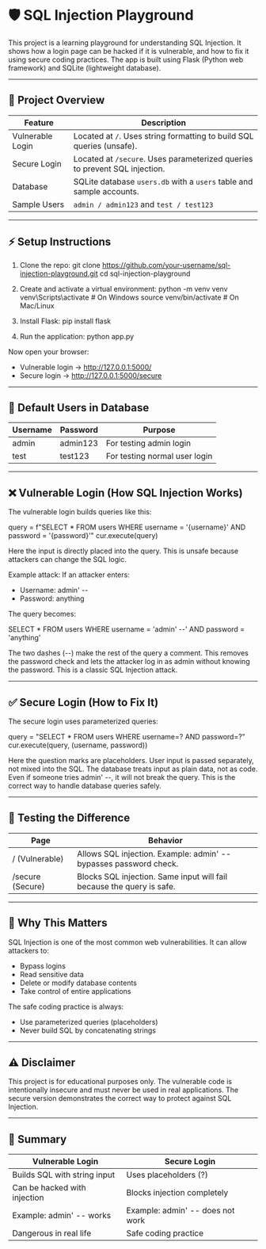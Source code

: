# 🛡️ SQL Injection Playground

This project is a learning playground for understanding SQL Injection. It shows how a login page can be hacked if it is vulnerable, and how to fix it using secure coding practices. The app is built using Flask (Python web framework) and SQLite (lightweight database).

---

## 📂 Project Overview

| Feature             | Description                                                                 |
|---------------------|-----------------------------------------------------------------------------|
| Vulnerable Login    | Located at `/`. Uses string formatting to build SQL queries (unsafe).       |
| Secure Login        | Located at `/secure`. Uses parameterized queries to prevent SQL injection.  |
| Database            | SQLite database `users.db` with a `users` table and sample accounts.        |
| Sample Users        | `admin / admin123` and `test / test123`                                     |

---

## ⚡ Setup Instructions

1. Clone the repo:
   git clone https://github.com/your-username/sql-injection-playground.git
   cd sql-injection-playground

2. Create and activate a virtual environment:
   python -m venv venv
   venv\Scripts\activate   # On Windows
   source venv/bin/activate # On Mac/Linux

3. Install Flask:
   pip install flask

4. Run the application:
   python app.py

Now open your browser:
- Vulnerable login → http://127.0.0.1:5000/
- Secure login → http://127.0.0.1:5000/secure

---

## 👤 Default Users in Database

| Username | Password  | Purpose                        |
|----------|-----------|--------------------------------|
| admin    | admin123  | For testing admin login        |
| test     | test123   | For testing normal user login  |

---

## ❌ Vulnerable Login (How SQL Injection Works)

The vulnerable login builds queries like this:

query = f"SELECT * FROM users WHERE username = '{username}' AND password = '{password}'"
cur.execute(query)

Here the input is directly placed into the query. This is unsafe because attackers can change the SQL logic.

Example attack:
If an attacker enters:
- Username: admin' --
- Password: anything

The query becomes:

SELECT * FROM users WHERE username = 'admin' --' AND password = 'anything'

The two dashes (--) make the rest of the query a comment. This removes the password check and lets the attacker log in as admin without knowing the password. This is a classic SQL Injection attack.

---

## ✅ Secure Login (How to Fix It)

The secure login uses parameterized queries:

query = "SELECT * FROM users WHERE username=? AND password=?"
cur.execute(query, (username, password))

Here the question marks are placeholders. User input is passed separately, not mixed into the SQL. The database treats input as plain data, not as code. Even if someone tries admin' --, it will not break the query. This is the correct way to handle database queries safely.

---

## 🔬 Testing the Difference

| Page               | Behavior                                                                 |
|--------------------|--------------------------------------------------------------------------|
| / (Vulnerable)     | Allows SQL injection. Example: admin' -- bypasses password check.        |
| /secure (Secure)   | Blocks SQL injection. Same input will fail because the query is safe.    |

---

## 🚀 Why This Matters

SQL Injection is one of the most common web vulnerabilities. It can allow attackers to:
- Bypass logins  
- Read sensitive data  
- Delete or modify database contents  
- Take control of entire applications  

The safe coding practice is always:
- Use parameterized queries (placeholders)  
- Never build SQL by concatenating strings  

---

## ⚠️ Disclaimer

This project is for educational purposes only. The vulnerable code is intentionally insecure and must never be used in real applications. The secure version demonstrates the correct way to protect against SQL Injection.

---

## 📖 Summary

| Vulnerable Login             | Secure Login                        |
|------------------------------|-------------------------------------|
| Builds SQL with string input | Uses placeholders (?)                |
| Can be hacked with injection | Blocks injection completely         |
| Example: admin' -- works     | Example: admin' -- does not work    |
| Dangerous in real life       | Safe coding practice                |
